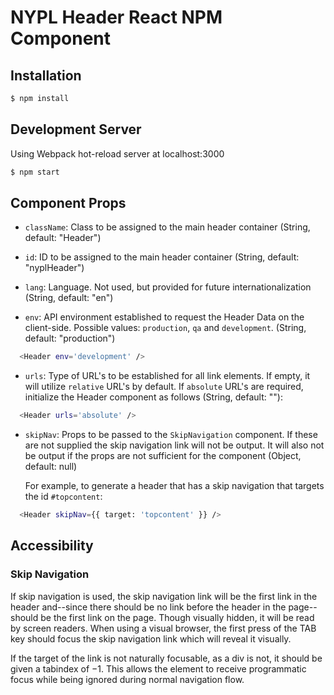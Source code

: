 # NYPL Header React NPM Component

## Installation
```sh
$ npm install
```

## Development Server
Using Webpack hot-reload server at localhost:3000
```sh
$ npm start
```

## Component Props

- `className`: Class to be assigned to the main header container (String, default: "Header")

- `id`: ID to be assigned to the main header container (String, default: "nyplHeader")

- `lang`: Language. Not used, but provided for future internationalization (String, default: "en")

- `env`: API environment established to request the Header Data on the client-side. Possible values: `production`, `qa` and `development`. (String, default: "production")

```sh
  <Header env='development' />
```

- `urls`: Type of URL's to be established for all link elements. If empty, it will utilize `relative` URL's by default. If `absolute` URL's are required, initialize the Header component as follows (String, default: ""):

```sh
  <Header urls='absolute' />
```

- `skipNav`: Props to be passed to the `SkipNavigation` component. If these are
  not supplied the skip navigation link will not be output. It will also not be
  output if the props are not sufficient for the component (Object, default:
  null)

  For example, to generate a header that has a skip navigation that targets the id
`#topcontent`:

```sh
  <Header skipNav={{ target: 'topcontent' }} />
```

## Accessibility

### Skip Navigation

If skip navigation is used, the skip navigation link will be the first link in
the header and--since there should be no link before the header in the
page--should be the first link on the page. Though visually hidden, it will be
read by screen readers. When using a visual browser, the first press of the TAB
key should focus the skip navigation link which will reveal it visually.

If the target of the link is not naturally focusable, as a div is not, it should
be given a tabindex of −1. This allows the element to receive programmatic focus
while being ignored during normal navigation flow.
